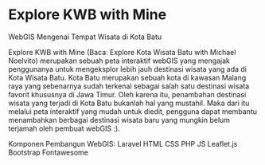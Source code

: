 # Explore KWB with Mine
WebGIS Mengenai Tempat Wisata di Kota Batu

Explore KWB with Mine (Baca: Explore Kota Wisata Batu with Michael Noelvito) merupakan sebuah peta interaktif webGIS yang mengajak penggunanya untuk mengeksplor lebih jauh destinasi wisata yang ada di Kota Wisata Batu. Kota Batu merupakan sebuah kota di kawasan Malang raya yang sebenarnya sudah terkenal sebagai salah satu destinasi wisata favorit khususnya di Jawa Timur. Oleh karena itu, penambahan destinasi wisata yang terjadi di Kota Batu bukanlah hal yang mustahil. Maka dari itu melalui peta interaktif yang mudah untuk diedit, pengguna dapat membantu menambahkan berbagai destinasi wisata baru yang mungkin belum terjamah oleh pembuat webGIS :).

Komponen Pembangun WebGIS:
Laravel
HTML
CSS
PHP
JS
Leaflet.js
Bootstrap
Fontawesome





 
 
